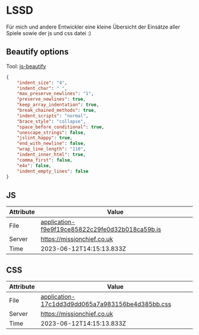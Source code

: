 # LSSD
Für mich und andere Entwickler eine kleine Übersicht der Einsätze aller Spiele sowie der js und css datei :)

<!-- automated -->
## Beautify options
Tool: [js-beautify](https://github.com/beautify-web/js-beautify)
```json
{
    "indent_size": "4",
    "indent_char": " ",
    "max_preserve_newlines": "1",
    "preserve_newlines": true,
    "keep_array_indentation": true,
    "break_chained_methods": true,
    "indent_scripts": "normal",
    "brace_style": "collapse",
    "space_before_conditional": true,
    "unescape_strings": false,
    "jslint_happy": true,
    "end_with_newline": false,
    "wrap_line_length": "110",
    "indent_inner_html": true,
    "comma_first": false,
    "e4x": false,
    "indent_empty_lines": false
}
```

## JS
| Attribute | Value |
| --------- | ----- |
| File      | [application-f9e9f19ce85822c29fe0d32b018ca59b.js](https://missionchief.co.uk/assets/application-f9e9f19ce85822c29fe0d32b018ca59b.js) |
| Server    | https://missionchief.co.uk |
| Time      | 2023-06-12T14:15:13.833Z |

## CSS
| Attribute | Value |
| --------- | ----- |
| File      | [application-17c1dd3d9dd065a7a983156be4d385bb.css](https://missionchief.co.uk/assets/application-17c1dd3d9dd065a7a983156be4d385bb.css) |
| Server    | https://missionchief.co.uk |
| Time      | 2023-06-12T14:15:13.833Z |
<!-- /automated -->
